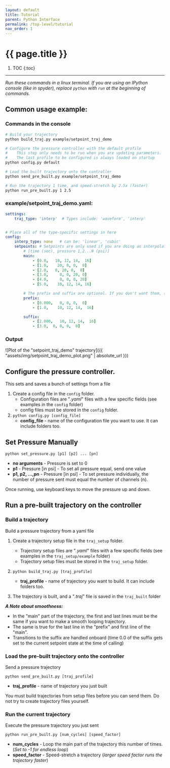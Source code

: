 ```yaml
---
layout: default
title: Tutorial
parent: Python Interface
permalink: /top-level/tutorial
nav_order: 1
---
```


# {{ page.title }}

1. TOC
{:toc}

---

_Run these commands in a linux terminal. If you are using an IPython console (like in spyder), replace `python` with `run` at the beginning of commands._

## Common usage example:

### Commands in the console
```bash 
# Build your trajectory
python build_traj.py example/setpoint_traj_demo

# Configure the pressure controller with the default profile
#    This step only needs to be run when you are updating parameters.
#    The last profile to be configured is always loaded on startup
python config.py default

# Load the built trajectory onto the controller
python send_pre_built.py example/setpoint_traj_demo

# Run the trajectory 1 time, and speed-stretch by 2.5x (faster)
python run_pre_built.py 1 2.5
```

### example/setpoint_traj_demo.yaml:

```yaml
settings:
    traj_type: 'interp'  # Types include: 'waveform', 'interp'


# Place all of the type-specific settings in here
config:
    interp_type: none   # can be: 'linear', 'cubic'
    setpoints: # Setpoints are only used if you are doing an interpolation
        # [time (sec), pressure 1,2...N (psi)]
        main:
            - [0.0,   10, 12, 14,  16]
            - [1.0,    20, 0, 0,  0]
            - [2.0,   0, 20, 0,  0]
            - [3.0,     0, 0, 20, 0]
            - [4.0,     0, 0, 0, 20]
            - [5.0,    10, 12, 14, 16]

        # The prefix and suffix are optional. If you don't want them, simply exclude them and the program will know what to do.
        prefix:
            - [0.000,   0, 0, 0,  0]
            - [1.0,    10, 12, 14,  16]

        suffix:
            - [2.000,   10, 12, 14,  16]
            - [3.0,  0, 0, 0,  0]
```

### Output


![Plot of the "setpoint_traj_demo" trajectory]({{ "assets/img/setpoint_traj_demo_plot.png" | absolute_url }})




## Configure the pressure controller.
This sets and saves a bunch of settings from a file

1. Create a config file in the `config` folder.
    * Configuration files are "*.yaml*" files with a few specific fields (see examples in the `config` folder)
    * config files must be stored in the `config` folder.
2. `python config.py [config_file]`
    * **config_file** - name of the configuration file you want to use. It can include folders too.


## Set Pressure Manually

`python set_pressure.py [p1] [p2] ... [pn]`
* **no arguments** - Pressure is set to 0
* **p1** - Pressure [in psi] - To set all pressure equal, send one value
* **p1, p2, ...,pn** - Pressure [in psi] - To set pressure individually, the number of pressure sent must equal the number of channels (n).

Once running, use keyboard keys to move the pressure up and down.


## Run a pre-built trajectory on the controller

### Build a trajectory
Build a pressure trajectory from a yaml file

1. Create a trajectory setup file in the `traj_setup` folder.
    * Trajectory setup files are "*.yaml*" files with a few specific fields (see examples in the `traj_setup/example` folder)
    * Trajectory setup files must be stored in the `traj_setup` folder.
2. `python build_traj.py [traj_profile]`
    * **traj_profile** - name of trajectory you want to build. It can include folders too.

3. The trajectory is built, and a "*.traj*" file is saved in the `traj_built` folder

_**A Note about smoothness:**_
- In the "main" part of the trajectory, the first and last lines must be the same if you want to make a smooth looping trajectory.
- The same is true for the last line in the "prefix" and first line of the "main".
- Transitions to the suffix are handled onboard (time 0.0 of the suffix gets set to the current setpoint state at the time of calling)


### Load the pre-built trajectory onto the controller
Send a pressure trajectory

`python send_pre_built.py [traj_profile]`

* **traj_profile** - name of trajectory you just built

You must build trajectories from setup files before you can send them. Do not try to create trajectory files yourself.



### Run the current trajectory
Execute the pressure trajectory you just sent

`python run_pre_built.py [num_cycles] [speed_factor]`

* **num_cycles** - Loop the main part of the trajectory this number of times. (_Set to -1 for endless loop_)
* **speed_factor** - Speed-stretch a trajectory (_larger speed factor runs the trajectory faster_)